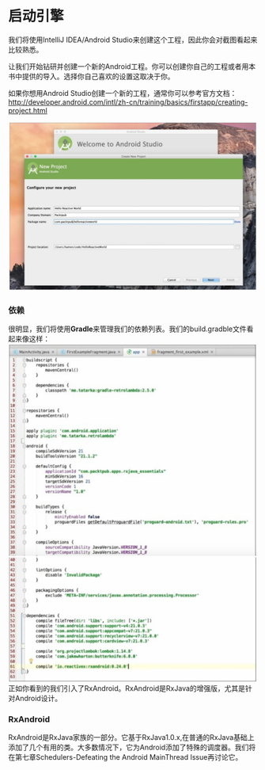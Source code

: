 # 启动引擎

我们将使用IntelliJ IDEA/Android Studio来创建这个工程，因此你会对截图看起来比较熟悉。

让我们开始钻研并创建一个新的Android工程。你可以创建你自己的工程或者用本书中提供的导入。选择你自己喜欢的设置这取决于你。

如果你想用Android Studio创建一个新的工程，通常你可以参考官方文档：http://developer.android.com/intl/zh-cn/training/basics/firstapp/creating-project.html

![](images/chapter3_1.png)

### 依赖

很明显，我们将使用**Gradle**来管理我们的依赖列表。我们的build.gradble文件看起来像这样：
 ![](images/chapter3_2.png)
 ![](images/chapter3_3.png)
正如你看到的我们引入了RxAndroid。RxAndroid是RxJava的增强版，尤其是针对Android设计。
### RxAndroid

RxAndroid是RxJava家族的一部分。它基于RxJava1.0.x,在普通的RxJava基础上添加了几个有用的类。大多数情况下，它为Android添加了特殊的调度器。我们将在第七章Schedulers-Defeating the Android MainThread Issue再讨论它。





























